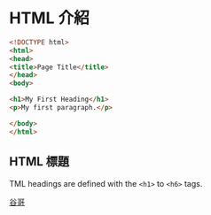 # HTML 介紹


```html
<!DOCTYPE html>
<html>
<head>
<title>Page Title</title>
</head>
<body>

<h1>My First Heading</h1>
<p>My first paragraph.</p>

</body>
</html>
```

## HTML 標題

TML headings are defined with the `<h1>` to `<h6>` tags.

[谷哥](/www.google.com "谷哥")